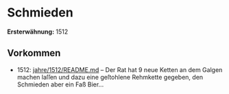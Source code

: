 # Schmieden

**Ersterwähnung:** 1512

## Vorkommen
- 1512: [jahre/1512/README.md](../jahre/1512/README.md) – Der Rat hat 9 neue Ketten an dem Galgen machen
laſſen und dazu eine geſtohlene Rehmkette gegeben, den
Schmieden aber ein Faß Bier...
